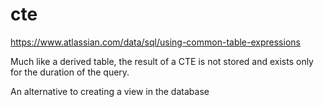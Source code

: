 
# cte

https://www.atlassian.com/data/sql/using-common-table-expressions

Much like a derived table, the result of a CTE is not stored and exists only for the duration of the query. 

An alternative to creating a view in the database

